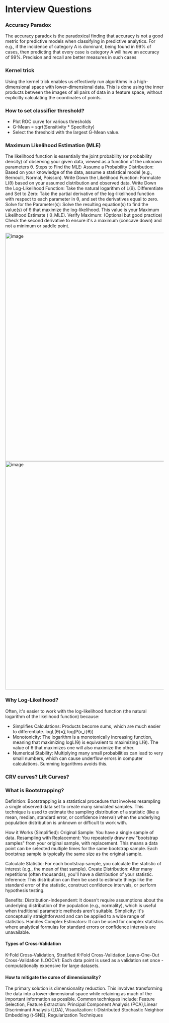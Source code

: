# Interview Questions

### Accuracy Paradox
The accuracy paradox is the paradoxical finding that accuracy is not a good metric for predictive models when classifying in predictive analytics. For e.g., if the incidence of category A is dominant, being found in 99% of cases, then predicting that every case is category A will have an accuracy of 99%. Precision and recall are better measures in such cases

### Kernel trick
Using the kernel trick enables us effectively run algorithms in a high-dimensional space with lower-dimensional data. This is done using the inner products between the images of all pairs of data in a feature space, without explicitly calculating the coordinates of points.

### How to set classifier threshold?
* Plot ROC curve for various thresholds  
* G-Mean = sqrt(Sensitivity * Specificity)  
* Select the threshold with the largest G-Mean value.

### Maximum Likelihood Estimation (MLE)
The likelihood function is essentially the joint probability (or probability density) of observing your given data, viewed as a function of the unknown parameters θ.
Steps to Find the MLE:
Assume a Probability Distribution: Based on your knowledge of the data, assume a statistical model (e.g., Bernoulli, Normal, Poisson).
Write Down the Likelihood Function: Formulate L(θ) based on your assumed distribution and observed data.
Write Down the Log-Likelihood Function: Take the natural logarithm of L(θ).
Differentiate and Set to Zero: Take the partial derivative of the log-likelihood function with respect to each parameter in θ, and set the derivatives equal to zero.
Solve for the Parameter(s): Solve the resulting equation(s) to find the value(s) of θ that maximize the log-likelihood. This value is your Maximum Likelihood Estimate ( θ_MLE).
Verify Maximum: (Optional but good practice) Check the second derivative to ensure it's a maximum (concave down) and not a minimum or saddle point.

<img width="725" alt="image" src="https://github.com/user-attachments/assets/11b37843-487b-4cea-a80d-e987af7e231c" />
<img width="725" alt="image" src="https://github.com/user-attachments/assets/b449f45d-5b00-4c4e-abd4-59f4f0c96156" />

### Why Log-Likelihood?
Often, it's easier to work with the log-likelihood function (the natural logarithm of the likelihood function) because:
* Simplifies Calculations: Products become sums, which are much easier to differentiate. logL(θ)=∑ log(P(x_i∣θ))
* Monotonicity: The logarithm is a monotonically increasing function, meaning that maximizing logL(θ) is equivalent to maximizing L(θ). The value of θ that maximizes one will also maximize the other.
* Numerical Stability: Multiplying many small probabilities can lead to very small numbers, which can cause underflow errors in computer calculations. Summing logarithms avoids this.
### CRV curves? Lift Curves?

### What is Bootstrapping?
Definition: Bootstrapping is a statistical procedure that involves resampling a single observed data set to create many simulated samples. This technique is used to estimate the sampling distribution of a statistic (like a mean, median, standard error, or confidence interval) when the underlying population distribution is unknown or difficult to work with.

How it Works (Simplified):
Original Sample: You have a single sample of data.
Resampling with Replacement: You repeatedly draw new "bootstrap samples" from your original sample, with replacement. This means a data point can be selected multiple times for the same bootstrap sample. Each bootstrap sample is typically the same size as the original sample.

Calculate Statistic: For each bootstrap sample, you calculate the statistic of interest (e.g., the mean of that sample).
Create Distribution: After many repetitions (often thousands), you'll have a distribution of your statistic.
Inference: This distribution can then be used to estimate things like the standard error of the statistic, construct confidence intervals, or perform hypothesis testing.

Benefits:
Distribution-Independent: It doesn't require assumptions about the underlying distribution of the population (e.g., normality), which is useful when traditional parametric methods aren't suitable.
Simplicity: It's conceptually straightforward and can be applied to a wide range of statistics.
Handles Complex Estimators: It can be used for complex statistics where analytical formulas for standard errors or confidence intervals are unavailable.

#### Types of Cross-Validation
K-Fold Cross-Validation, Stratified K-Fold Cross-Validation,Leave-One-Out Cross-Validation (LOOCV): Each data point is used as a validation set once - computationally expensive for large datasets.

#### How to mitigate the curse of dimensionality?

The primary solution is dimensionality reduction. This involves transforming the data into a lower-dimensional space while retaining as much of the important information as possible. Common techniques include: Feature Selection, Feature Extraction: Principal Component Analysis (PCA),Linear Discriminant Analysis (LDA), Visualization: t-Distributed Stochastic Neighbor Embedding (t-SNE), Regularization Techniques 
